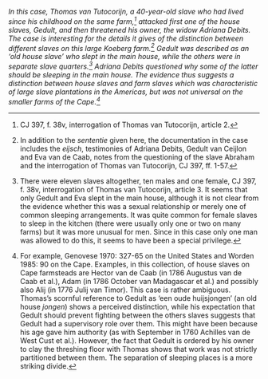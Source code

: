 *In this case, Thomas van Tutocorijn, a 40-year-old slave who had lived since his childhood on the same farm,[^1] attacked first one of the house slaves, Gedult, and then threatened his owner, the widow Adriana Debits. The case is interesting for the details it gives of the distinction between different slaves on this large Koeberg farm.[^2] Gedult was described as an ‘old house slave’ who slept in the main house, while the others were in separate slave quarters.[^3] Adriana Debits questioned why some of the latter should be sleeping in the main house. The evidence thus suggests a distinction between house slaves and farm slaves which was characteristic of large slave plantations in the Americas, but was not universal on the smaller farms of the Cape.[^4]*

[^1]: CJ 397, f. 38v, interrogation of Thomas van Tutocorijn, article 2.

[^2]: In addition to the *sententie* given here, the documentation in the case includes the *eijsch*, testimonies of Adriana Debits, Gedult van Ceijlon and Eva van de Caab, notes from the questioning of the slave Abraham and the interrogation of Thomas van Tutocorijn, CJ 397, ff. 1-57.

[^3]: There were eleven slaves altogether, ten males and one female, CJ 397, f. 38v, interrogation of Thomas van Tutocorijn, article 3. It seems that only Gedult and Eva slept in the main house, although it is not clear from the evidence whether this was a sexual relationship or merely one of common sleeping arrangements. It was quite common for female slaves to sleep in the kitchen (there were usually only one or two on many farms) but it was more unusual for men. Since in this case only one man was allowed to do this, it seems to have been a special privilege.

[^4]: For example, Genovese 1970: 327-65 on the United States and Worden 1985: 90 on the Cape. Examples, in this collection, of house slaves on Cape farmsteads are Hector van de Caab (in 1786 Augustus van de Caab et al.), Adam (in 1786 October van Madagascar et al.) and possibly also Alij (in 1776 Julij van Timor). This case is rather ambiguous. Thomas’s scornful reference to Gedult as ‘een oude huijsjongen’ (an old house *jongen*) shows a perceived distinction, while his expectation that Gedult should prevent fighting between the others slaves suggests that Gedult had a supervisory role over them. This might have been because his age gave him authority (as with September in 1760 Achilles van de West Cust et al.). However, the fact that Gedult is ordered by his owner to clay the threshing floor with Thomas shows that work was not strictly partitioned between them. The separation of sleeping places is a more striking divide.